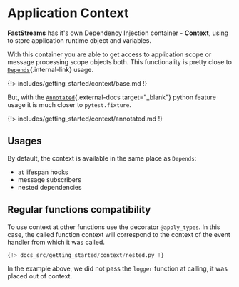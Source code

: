 # Application Context

**FastStreams** has it's own Dependency Injection container - **Context**, using to store application runtime object and variables.

With this container you are able to get access to application scope or message processing scope objects both. This functionality is pretty close to [`Depends`](../dependencies/index.md){.internal-link} usage.

{!> includes/getting_started/context/base.md !}

But, with the [`Annotated`](https://docs.python.org/3/library/typing.html#typing.Annotated){.external-docs target="_blank"} python feature usage it is much closer to `pytest.fixture`.

{!> includes/getting_started/context/annotated.md !}

## Usages

By default, the context is available in the same place as `Depends`:

* at lifespan hooks
* message subscribers
* nested dependencies

## Regular functions compatibility

To use context at other functions use the decorator `@apply_types`. In this case, the called function context will correspond to the context of the event handler from which it was called.

```python linenums="1" hl_lines="6 8 11"
{!> docs_src/getting_started/context/nested.py !}
```

In the example above, we did not pass the `logger` function at calling, it was placed out of context.
